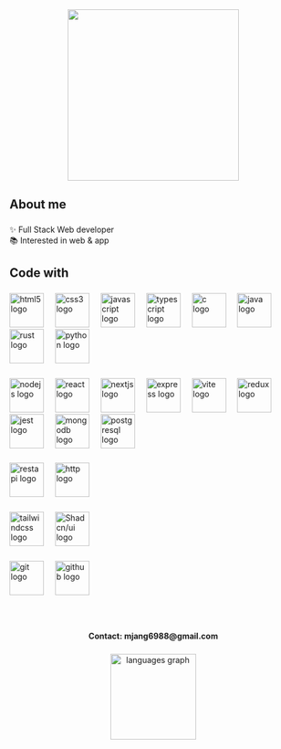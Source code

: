 <div align="center">
  <img height="300" src="https://user-images.githubusercontent.com/74038190/212750996-938b257b-266c-45a7-9af7-655341c0f58b.gif"  />
</div>

###

<h2 align="left">About me</h2>

###

<p align="left">✨ Full Stack Web developer<br>📚 Interested in web & app</p>

###

<h2 align="left">Code with</h2>

###

<div align="left">
  <img src="https://raw.githubusercontent.com/marwin1991/profile-technology-icons/refs/heads/main/icons/html.png" height="60" alt="html5 logo"  />
  <img width="12" />
  <img src="https://raw.githubusercontent.com/marwin1991/profile-technology-icons/refs/heads/main/icons/css.png" height="60" alt="css3 logo"  />
  <img width="12" />
  <img src="https://raw.githubusercontent.com/marwin1991/profile-technology-icons/refs/heads/main/icons/javascript.png" height="60" alt="javascript logo"  />
  <img width="12" />
  <img src="https://raw.githubusercontent.com/marwin1991/profile-technology-icons/refs/heads/main/icons/typescript.png" height="60" alt="typescript logo"  />
  <img width="12" />
  <img src="https://raw.githubusercontent.com/marwin1991/profile-technology-icons/refs/heads/main/icons/c.png" height="60" alt="c logo"  />
  <img width="12" />
  <img src="https://raw.githubusercontent.com/marwin1991/profile-technology-icons/refs/heads/main/icons/java.png" height="60" alt="java logo"  />
  <img width="12" />
  <img src="https://raw.githubusercontent.com/marwin1991/profile-technology-icons/refs/heads/main/icons/rust.png" height="60" alt="rust logo"  />
  <img width="12" />
  <img src="https://raw.githubusercontent.com/marwin1991/profile-technology-icons/refs/heads/main/icons/python.png" height="60" alt="python logo"  />
</div>

###

<div align="left">
  <img src="https://raw.githubusercontent.com/marwin1991/profile-technology-icons/refs/heads/main/icons/node_js.png" height="60" alt="nodejs logo"  />
  <img width="12" />
  <img src="https://raw.githubusercontent.com/marwin1991/profile-technology-icons/refs/heads/main/icons/react.png" height="60" alt="react logo"  />
  <img width="12" />
  <img src="https://raw.githubusercontent.com/marwin1991/profile-technology-icons/refs/heads/main/icons/next_js.png" height="60" alt="nextjs logo"  />
  <img width="12" />
  <img src="https://raw.githubusercontent.com/marwin1991/profile-technology-icons/refs/heads/main/icons/express.png" height="60" alt="express logo"  />
  <img width="12" />
  <img src="https://raw.githubusercontent.com/marwin1991/profile-technology-icons/refs/heads/main/icons/vite.png" height="60" alt="vite logo" />
  <img width="12" />
  <img src="https://raw.githubusercontent.com/marwin1991/profile-technology-icons/refs/heads/main/icons/redux.png" height="60" alt="redux logo" />
  <img width="12" />
  <img src="https://raw.githubusercontent.com/marwin1991/profile-technology-icons/refs/heads/main/icons/jest.png" height="60" alt="jest logo"  />
  <img width="12" />
<!--   <img src="https://raw.githubusercontent.com/marwin1991/profile-technology-icons/refs/heads/main/icons/playwright.png" height="60" alt="playwright logo" />
  <img width="12" /> -->
  <img src="https://raw.githubusercontent.com/marwin1991/profile-technology-icons/refs/heads/main/icons/mongodb.png" height="60" alt="mongodb logo"  />
  <img width="12" />
  <img src="https://raw.githubusercontent.com/marwin1991/profile-technology-icons/refs/heads/main/icons/postgresql.png" height="60" alt="postgresql logo"  />
</div>

###
<div align="left">
  <img src="https://raw.githubusercontent.com/marwin1991/profile-technology-icons/refs/heads/main/icons/rest.png" height="60" alt="restapi logo" />
  <img width="12" />
  <img src="https://raw.githubusercontent.com/marwin1991/profile-technology-icons/refs/heads/main/icons/http.png" height="60" alt="http logo" />
<!--   <img width="12" />
  <img src="https://raw.githubusercontent.com/marwin1991/profile-technology-icons/refs/heads/main/icons/websocket.png" height="60" alt="websocket logo" />
  <img width="12" />
  <img src="https://raw.githubusercontent.com/marwin1991/profile-technology-icons/refs/heads/main/icons/graphql.png" height="60" alt="graphql logo" />
  <img width="12" />
  <img src="https://raw.githubusercontent.com/marwin1991/profile-technology-icons/refs/heads/main/icons/kafka.png" height="60" alt="kafka logo" />
  <img width="12" />
  <img src="https://raw.githubusercontent.com/marwin1991/profile-technology-icons/refs/heads/main/icons/rabbitmq.png" height="60" alt="rabbitmq logo" /> -->
</div>

###

<div align="left">
<!--   <img src="https://raw.githubusercontent.com/marwin1991/profile-technology-icons/refs/heads/main/icons/linux.png" height="60" alt="linux logo" />
  <img width="12" />
  <img src="https://raw.githubusercontent.com/marwin1991/profile-technology-icons/refs/heads/main/icons/docker.png" height="60" alt="docker logo" />
  <img width="12" />
  <img src="https://raw.githubusercontent.com/marwin1991/profile-technology-icons/refs/heads/main/icons/kubernetes.png" height="60" alt="kubernetes logo" />
  <img width="12" />
  <img src="https://raw.githubusercontent.com/marwin1991/profile-technology-icons/refs/heads/main/icons/nginx.png" height="60" alt="nginx logo" /> -->
</div>

###

<div align="left">
<!--   <img src="https://raw.githubusercontent.com/marwin1991/profile-technology-icons/refs/heads/main/icons/figma.png" height="60" alt="figma logo" />
  <img width="12" /> -->
  <img src="https://raw.githubusercontent.com/marwin1991/profile-technology-icons/refs/heads/main/icons/tailwind_css.png" height="60" alt="tailwindcss logo"  />
  <img width="12" />
  <img src="https://raw.githubusercontent.com/marwin1991/profile-technology-icons/refs/heads/main/icons/shadcn_ui.png" height="60" alt="Shadcn/ui logo" />
</div>

###

<div align="left">
  <img src="https://raw.githubusercontent.com/marwin1991/profile-technology-icons/refs/heads/main/icons/git.png" height="60" alt="git logo"  />
  <img width="12" />
  <img src="https://raw.githubusercontent.com/marwin1991/profile-technology-icons/refs/heads/main/icons/github.png" height="60" alt="github logo"  />
  <img width="12" />
<!--   <img src="https://raw.githubusercontent.com/marwin1991/profile-technology-icons/refs/heads/main/icons/jenkins.png" height="60" alt="Jenkins logo" /> -->
</div>

###

<br clear="both">

<h4 align="center">Contact: mjang6988@gmail.com</h4>

###

<div align="center">
  <img src="https://github-readme-stats.vercel.app/api/top-langs?username=miinhho&locale=en&hide_title=false&layout=compact&card_width=320&langs_count=5&theme=react&hide_border=true&order=2" height="150" alt="languages graph"  />
</div>

###
